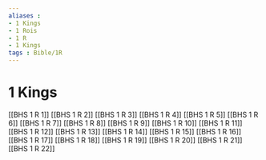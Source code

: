 ```yaml
---
aliases : 
- 1 Kings
- 1 Rois
- 1 R
- 1 Kings
tags : Bible/1R
---
```


# 1 Kings

[[BHS 1 R 1]]
[[BHS 1 R 2]]
[[BHS 1 R 3]]
[[BHS 1 R 4]]
[[BHS 1 R 5]]
[[BHS 1 R 6]]
[[BHS 1 R 7]]
[[BHS 1 R 8]]
[[BHS 1 R 9]]
[[BHS 1 R 10]]
[[BHS 1 R 11]]
[[BHS 1 R 12]]
[[BHS 1 R 13]]
[[BHS 1 R 14]]
[[BHS 1 R 15]]
[[BHS 1 R 16]]
[[BHS 1 R 17]]
[[BHS 1 R 18]]
[[BHS 1 R 19]]
[[BHS 1 R 20]]
[[BHS 1 R 21]]
[[BHS 1 R 22]]
